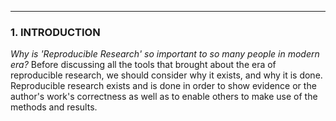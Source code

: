 - - -

### **1. INTRODUCTION**

_Why is 'Reproducible Research' so important to so many people in modern era?_ Before discussing all the tools that brought about the era of reproducible research, we should consider why it exists, and why it is done. Reproducible research exists and is done in order to show evidence or the author's work's correctness as well as to enable others to make use of the methods and results.


